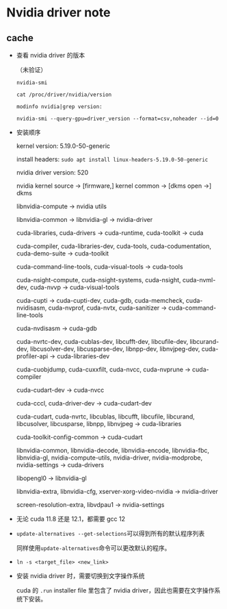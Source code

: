 # Nvidia driver note

## cache

* 查看 nvidia driver 的版本

    （未验证）

    `nvidia-smi` 

    `cat /proc/driver/nvidia/version `

    `modinfo nvidia|grep version:`

    `nvidia-smi --query-gpu=driver_version --format=csv,noheader --id=0`

* 安装顺序

    kernel version: 5.19.0-50-generic

    install headers: `sudo apt install linux-headers-5.19.0-50-generic`

    nvidia driver version: 520

    nvidia kernel source -> [firmware,] kernel common -> [dkms open ->] dkms

    libnvidia-compute -> nvidia utils

    libnvidia-common -> libnvidia-gl -> nvidia-driver

    cuda-libraries, cuda-drivers -> cuda-runtime, cuda-toolkit -> cuda

    cuda-compiler, cuda-libraries-dev, cuda-tools, cuda-codumentation, cuda-demo-suite -> cuda-toolkit

    cuda-command-line-tools, cuda-visual-tools -> cuda-tools

    cuda-nsight-compute, cuda-nsight-systems, cuda-nsight, cuda-nvml-dev, cuda-nvvp -> cuda-visual-tools

    cuda-cupti -> cuda-cupti-dev, cuda-gdb, cuda-memcheck, cuda-nvidisasm, cuda-nvprof, cuda-nvtx, cuda-sanitizer -> cuda-command-line-tools

    cuda-nvdisasm -> cuda-gdb

    cuda-nvrtc-dev, cuda-cublas-dev, libcufft-dev, libcufile-dev, libcurand-dev, libcusolver-dev, libcusparse-dev, libnpp-dev, libnvjpeg-dev, cuda-profiler-api -> cuda-libraries-dev

    cuda-cuobjdump, cuda-cuxxfilt, cuda-nvcc, cuda-nvprune -> cuda-compiler

    cuda-cudart-dev -> cuda-nvcc

    cuda-cccl, cuda-driver-dev -> cuda-cudart-dev

    cuda-cudart, cuda-nvrtc, libcublas, libcufft, libcufile, libcurand, libcusolver, libcusparse, libnpp, libnvjpeg -> cuda-libraries

    cuda-toolkit-config-common -> cuda-cudart

    libnvidia-common, libnvidia-decode, libnvidia-encode, libnvidia-fbc, libnvidia-gl, nvidia-compute-utils, nvidia-driver, nvidia-modprobe, nvidia-settings -> cuda-drivers 

    libopengl0 -> libnvidia-gl

    libnvidia-extra, libnvidia-cfg, xserver-xorg-video-nvidia -> nvidia-driver

    screen-resolution-extra, libvdpau1 -> nvidia-settings

* 无论 cuda 11.8 还是 12.1，都需要 gcc 12

* `update-alternatives --get-selections`可以得到所有的默认程序列表

    同样使用`update-alternatives`命令可以更改默认的程序。

* `ln -s <target_file> <new_link>`

* 安装 nvidia driver 时，需要切换到文字操作系统

    cuda 的 `.run` installer file 里包含了 nvidia driver，因此也需要在文字操作系统下安装。
